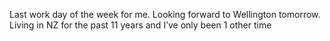 <!--
id: 504237712
link: http://kevinisom.info/post/504237712/last-work-day-of-the-week-for-me-looking-forward
slug: last-work-day-of-the-week-for-me-looking-forward
date: Thu Apr 08 2010 11:23:18 GMT+1200 (NZST)
raw: {"blog_name":"kevinisom","id":504237712,"post_url":"http://kevinisom.info/post/504237712/last-work-day-of-the-week-for-me-looking-forward","slug":"last-work-day-of-the-week-for-me-looking-forward","type":"text","date":"2010-04-07 23:23:18 GMT","timestamp":1270682598,"state":"published","format":"html","reblog_key":"kNDtdbz5","tags":[],"short_url":"http://tmblr.co/Zw68YyU3WwG","highlighted":[],"feed_item":"http://twitter.com/kev_nz/statuses/11788285224","from_feed_id":"650289","note_count":0,"title":null,"body":"<p>Last work day of the week for me. Looking forward to Wellington tomorrow. Living in NZ for the past 11 years and I&#8217;ve only been 1 other time</p>"}
publish: 2010-04-08
tags: 
title: null
-->


Last work day of the week for me. Looking forward to Wellington
tomorrow. Living in NZ for the past 11 years and I’ve only been 1 other
time


